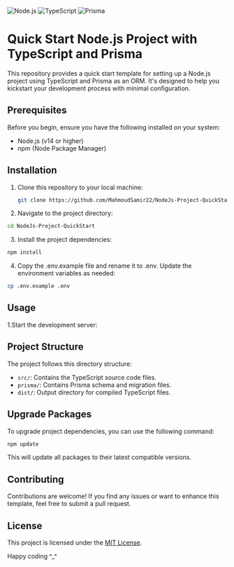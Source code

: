 ![Node.js](https://img.shields.io/badge/Node.js-14.17.5-green?logo=node.js)
![TypeScript](https://img.shields.io/badge/TypeScript-4.4.4-blue?logo=typescript)
![Prisma](https://img.shields.io/badge/Prisma-5.1.1-3b1f6d?logo=prisma&logoColor=white)
# Quick Start Node.js Project with TypeScript and Prisma

This repository provides a quick start template for setting up a Node.js project using TypeScript and Prisma as an ORM. It's designed to help you kickstart your development process with minimal configuration.

## Prerequisites

Before you begin, ensure you have the following installed on your system:

- Node.js (v14 or higher)
- npm (Node Package Manager)

## Installation

1. Clone this repository to your local machine:

   ```bash
   git clone https://github.com/MahmoudSamir22/NodeJs-Project-QuickStart.git

2. Navigate to the project directory:

```bash
cd NodeJs-Project-QuickStart
```

3. Install the project dependencies:

```bash
npm install
```

4. Copy the .env.example file and rename it to .env. Update the environment variables as needed:

```bash
cp .env.example .env
```

## Usage

1.Start the development server:

## Project Structure

The project follows this directory structure:

- `src/`: Contains the TypeScript source code files.
- `prisma/`: Contains Prisma schema and migration files.
- `dist/`: Output directory for compiled TypeScript files.

## Upgrade Packages

To upgrade project dependencies, you can use the following command:

```bash
npm update
```

This will update all packages to their latest compatible versions.

## Contributing

Contributions are welcome! If you find any issues or want to enhance this template, feel free to submit a pull request.

## License

This project is licensed under the [MIT License](LICENSE).

Happy coding ^\_^

